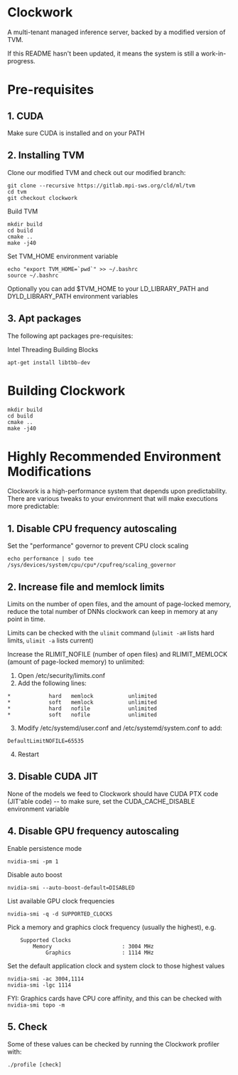 # Clockwork

A multi-tenant managed inference server, backed by a modified version of TVM.

If this README hasn't been updated, it means the system is still a work-in-progress.

# Pre-requisites

## 1. CUDA

Make sure CUDA is installed and on your PATH

## 2. Installing TVM

Clone our modified TVM and check out our modified branch:
```
git clone --recursive https://gitlab.mpi-sws.org/cld/ml/tvm
cd tvm
git checkout clockwork
```

Build TVM
```
mkdir build
cd build
cmake ..
make -j40
```

Set TVM_HOME environment variable
```
echo "export TVM_HOME=`pwd`" >> ~/.bashrc
source ~/.bashrc
```

Optionally you can add $TVM_HOME to your LD_LIBRARY_PATH and DYLD_LIBRARY_PATH environment variables

## 3. Apt packages

The following apt packages pre-requisites:

Intel Threading Building Blocks
```
apt-get install libtbb-dev
```

# Building Clockwork

```
mkdir build
cd build
cmake ..
make -j40
```

# Highly Recommended Environment Modifications

Clockwork is a high-performance system that depends upon predictability.  There are various tweaks to your environment that will make executions more predictable:

## 1. Disable CPU frequency autoscaling

Set the "performance" governor to prevent CPU clock scaling
```
echo performance | sudo tee /sys/devices/system/cpu/cpu*/cpufreq/scaling_governor
```

## 2. Increase file and memlock limits

Limits on the number of open files, and the amount of page-locked memory, reduce the total number of DNNs clockwork can keep in memory at any point in time.

Limits can be checked with the `ulimit` command (`ulimit -aH` lists hard limits, `ulimit -a` lists current)

Increase the RLIMIT_NOFILE (number of open files) and RLIMIT_MEMLOCK (amount of page-locked memory) to unlimited:
1. Open /etc/security/limits.conf
2. Add the following lines:
```
*            hard   memlock           unlimited
*            soft   memlock           unlimited
*            hard   nofile            unlimited
*            soft   nofile            unlimited
```
3. Modify /etc/systemd/user.conf and /etc/systemd/system.conf to add:
```
DefaultLimitNOFILE=65535
```
4. Restart

## 3. Disable CUDA JIT

None of the models we feed to Clockwork should have CUDA PTX code (JIT'able code) -- to make sure, set the CUDA_CACHE_DISABLE environment variable

## 4. Disable GPU frequency autoscaling

Enable persistence mode
```
nvidia-smi -pm 1
```

Disable auto boost
```
nvidia-smi --auto-boost-default=DISABLED
```

List available GPU clock frequencies
```
nvidia-smi -q -d SUPPORTED_CLOCKS
```

Pick a memory and graphics clock frequency (usually the highest), e.g.
```
    Supported Clocks
        Memory                      : 3004 MHz
            Graphics                : 1114 MHz
```

Set the default application clock and system clock to those highest values
```
nvidia-smi -ac 3004,1114
nvidia-smi -lgc 1114
```

FYI:
Graphics cards have CPU core affinity, and this can be checked with `nvidia-smi topo -m`

## 5. Check

Some of these values can be checked by running the Clockwork profiler with:
```
./profile [check]
```
